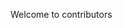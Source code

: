 Welcome to contributors
[](https://www.google.com/imgres?imgurl=https%3A%2F%2Feducation.cu-portland.edu%2Fwp-content%2Fuploads%2Fsites%2F33%2F2018%2F09%2Filliteracy-impact.jpg&imgrefurl=https%3A%2F%2Feducation.cu-portland.edu%2Fblog%2Fclassroom-resources%2Filliteracy-impacts%2F&docid=NdGqE1i7Dx3JZM&tbnid=R8owTToyjfHBRM%3A&vet=10ahUKEwjHuOiFrLHjAhVLMY8KHb_yDHcQMwh9KAAwAA..i&w=1200&h=630&bih=625&biw=1366&q=illiteracy&ved=0ahUKEwjHuOiFrLHjAhVLMY8KHb_yDHcQMwh9KAAwAA&iact=mrc&uact=8)
